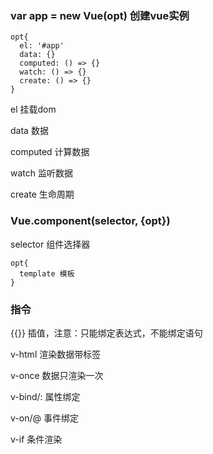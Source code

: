 ### var app = new Vue(opt) 创建vue实例

```
opt{
  el: '#app'
  data: {}
  computed: () => {}
  watch: () => {}
  create: () => {}
}
```

el 挂载dom

data 数据

computed 计算数据

watch 监听数据

create 生命周期


### Vue.component(selector, {opt})

selector 组件选择器

```
opt{
  template 模板
}
```


### 指令

{{}} 插值，注意：只能绑定表达式，不能绑定语句

v-html 渲染数据带标签

v-once 数据只渲染一次

v-bind/: 属性绑定

v-on/@ 事件绑定

v-if 条件渲染
